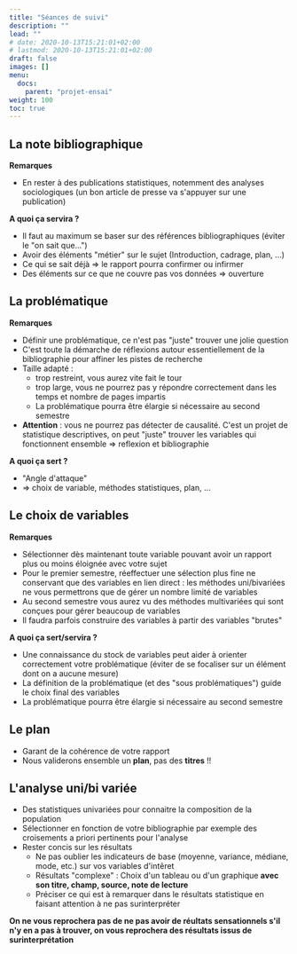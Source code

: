 ```yaml
---
title: "Séances de suivi"
description: ""
lead: ""
# date: 2020-10-13T15:21:01+02:00
# lastmod: 2020-10-13T15:21:01+02:00
draft: false
images: []
menu:
  docs:
    parent: "projet-ensai"
weight: 100
toc: true
---
```


## La note bibliographique

**Remarques**

- En rester à des publications statistiques, notemment des analyses sociologiques (un bon article de presse va s'appuyer sur une publication)

**A quoi ça servira ?**

- Il faut au maximum se baser sur des références bibliographiques (éviter le "on sait que...")
- Avoir des éléments "métier" sur le sujet (Introduction, cadrage, plan, ...)
- Ce qui se sait déjà => le rapport pourra confirmer ou infirmer
- Des éléments sur ce que ne couvre pas vos données => ouverture


## La problématique

**Remarques**

- Définir une problématique, ce n'est pas "juste" trouver une jolie question
- C'est toute la démarche de réflexions autour essentiellement de la bibliographie pour affiner les pistes de recherche
- Taille adapté :
  - trop restreint, vous aurez vite fait le tour
  - trop large, vous ne pourrez pas y répondre correctement dans les temps et nombre de pages impartis
  - La problématique pourra être élargie si nécessaire au second semestre
- **Attention** : vous ne pourrez pas détecter de causalité. C'est un projet de statistique descriptives, on peut "juste" trouver les variables qui fonctionnent ensemble => reflexion et bibliographie

**A quoi ça sert ?**

- "Angle d'attaque"
- => choix de variable, méthodes statistiques, plan, ...

## Le choix de variables

**Remarques**

- Sélectionner dès maintenant toute variable pouvant avoir un rapport plus ou moins éloignée avec votre sujet
- Pour le premier semestre, réeffectuer une sélection plus fine ne conservant que des variables en lien direct : les méthodes uni/bivariées ne vous permettrons que de gérer un nombre limité de variables
- Au second semestre vous aurez vu des méthodes multivariées qui sont conçues pour gérer beaucoup de variables
- Il faudra parfois construire des variables à partir des variables "brutes"

**A quoi ça sert/servira ?**
- Une connaissance du stock de variables peut aider à orienter correctement votre problématique (éviter de se focaliser sur un élément dont on a aucune mesure)
- La définition de la problématique (et des "sous problématiques") guide le choix final des variables
- La problématique pourra être élargie si nécessaire au second semestre


## Le plan

- Garant de la cohérence de votre rapport
- Nous validerons ensemble un **plan**, pas des **titres** !!


## L'analyse uni/bi variée

- Des statistiques univariées pour connaitre la composition de la population
- Sélectionner en fonction de votre bibliographie par exemple des croisements a priori pertinents pour l'analyse
- Rester concis sur les résultats
  - Ne pas oublier les indicateurs de base (moyenne, variance, médiane, mode, etc.) sur vos variables d'intêret
  - Résultats "complexe" : Choix d'un tableau ou d'un graphique **avec son titre, champ, source, note de lecture**
  - Préciser ce qui est à remarquer dans le résultats statistique en faisant attention à ne pas surinterpréter

**On ne vous reprochera pas de ne pas avoir de réultats sensationnels s'il n'y en a pas à trouver, on vous reprochera des résultats issus de surinterprétation**



